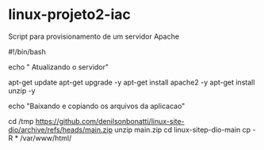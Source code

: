 # linux-projeto2-iac
Script para provisionamento de um servidor Apache


#!/bin/bash

echo " Atualizando o servidor"

apt-get update
apt-get upgrade -y
apt-get install apache2 -y
apt-get install unzip -y

echo "Baixando e copiando os arquivos da aplicacao"

cd /tmp
https://github.com/denilsonbonatti/linux-site-dio/archive/refs/heads/main.zip
unzip main.zip
cd linux-sitep-dio-main
cp -R * /var/www/html/
